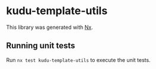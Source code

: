 # kudu-template-utils

This library was generated with [Nx](https://nx.dev).

## Running unit tests

Run `nx test kudu-template-utils` to execute the unit tests.
